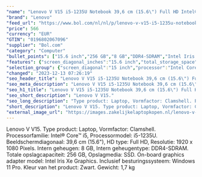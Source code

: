 ```yaml
---
"name": "Lenovo V V15 i5-1235U Notebook 39,6 cm (15.6\") Full HD Intel® Core™ i5 8 GB DDR4-SDRAM 256 GB SSD Wi-Fi 5 (802.11ac) Windows 11 Pro Zwart"
"brand": "Lenovo"
"feed_url": "https://www.bol.com/nl/nl/p/lenovo-v-v15-i5-1235u-notebook-39-6-cm-full-hd-intel-core-i5-8-gb-ddr4-sdram-256-gb-ssd-wi-fi-5-windows-11-pro-zwart/9300000129984480"
"price": 566
"currency": "EUR"
"GTIN": "0196802067096"
"supplier": "Bol.com"
"category": "Computer"
"bullet_points": ["15.6 inch","256 GB","8 GB","DDR4-SDRAM","Intel Iris Xe Graphics","Windows"]
"features": {"screen_diagonal_inches":"15.6 inch","total_storage_space":"256 GB","memory_size":"8 GB","memory_type":"DDR4-SDRAM","graphics_card":"Intel Iris Xe Graphics","operating_system":"Windows"}
"selection_group": {"screen_diagonal":"15 inch","processor":"Intel Core i5","changed_price_past_3_days":false}
"changed": "2023-12-13 07:26:19"
"seo_header_title": "Lenovo V V15 i5-1235U Notebook 39,6 cm (15.6\") Full HD Intel® Core™ i5 8 GB DDR4-SDRAM 256 GB SSD Wi-Fi 5 (802.11ac) Windows 11 Pro Zwart"
"seo_meta_description": "Lenovo V V15 i5-1235U Notebook 39,6 cm (15.6\") Full HD Intel® Core™ i5 8 GB DDR4-SDRAM 256 GB SSD Wi-Fi 5 (802.11ac) Windows 11 Pro Zwart"
"seo_h1_title": "Lenovo V V15 i5-1235U Notebook 39,6 cm (15.6\") Full HD Intel® Core™ i5 8 GB DDR4-SDRAM 256 GB SSD Wi-Fi 5 (802.11ac) Windows 11 Pro Zwart"
"seo_short_description": "Lenovo V V15."
"seo_long_description": "Type product: Laptop, Vormfactor: Clamshell. Processorfamilie: Intel® Core™ i5, Processormodel: i5-1235U. Beeldschermdiagonaal: 39,6 cm (15. 6\"), HD type: Full HD, Resolutie: 1920 x 1080 Pixels. Intern geheugen: 8 GB, Intern geheugentype: DDR4-SDRAM. Totale opslagcapaciteit: 256 GB, Opslagmedia: SSD. On-board graphics adapter model: Intel Iris Xe Graphics. Inclusief besturingssysteem: Windows 11 Pro. Kleur van het product: Zwart. Gewicht: 1,7 kg"
"short_description": "Lenovo V V15. Type product: Laptop, Vormfactor: Clamshell. Processorfamilie: Intel® Core™ i5, Processormodel: i5-1235U. Beeldschermdiagonaal: 39,6 cm (15.6\"), HD type: Full HD, Resolutie: 1920 x 1080 Pixels. Intern geheugen: 8 GB, Intern geheugentype: DDR4-SDRAM. Totale opslagcapaciteit: 256 GB, Opslagmedia: SSD. On-board graphics adapter model: Intel Iris Xe Graphics. Inclusief besturingssysteem: Windows 11 Pro. Kleur van het product: Zwart. Gewicht: 1,7 kg"
"external_image_url": "https://images.zakelijkelaptopkopen.nl/lenovo-v-v15-i5-1235u-notebook-39-6-cm-full-hd-intel-core-i5-8-gb-ddr4-sdram-256-gb-ssd-wi-fi-5-windows-11-pro-zwart.webp"
---
```


Lenovo V V15. Type product: Laptop, Vormfactor: Clamshell. Processorfamilie: Intel® Core™ i5, Processormodel: i5-1235U. Beeldschermdiagonaal: 39,6 cm (15.6"), HD type: Full HD, Resolutie: 1920 x 1080 Pixels. Intern geheugen: 8 GB, Intern geheugentype: DDR4-SDRAM. Totale opslagcapaciteit: 256 GB, Opslagmedia: SSD. On-board graphics adapter model: Intel Iris Xe Graphics. Inclusief besturingssysteem: Windows 11 Pro. Kleur van het product: Zwart. Gewicht: 1,7 kg